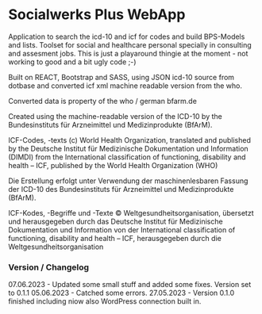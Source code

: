 # Socialwerks Plus WebApp

Application to search the icd-10 and icf for codes and build BPS-Models and lists.
Toolset for social and healthcare personal specially in consulting and assesment jobs.
This is just a playaround thingie at the moment - not working to good and a bit ugly code ;-)

Built on REACT, Bootstrap and SASS, using JSON icd-10 source from dotbase and converted icf xml machine
readable version from the who.

Converted data is property of the who / german bfarm.de

Created using the machine-readable version of the ICD-10 by the Bundesinstituts für Arzneimittel und Medizinprodukte (BfArM).

ICF-Codes, -texts (c) World Health Organization, translated and published by the Deutsche Institut für Medizinische Dokumentation und Information (DIMDI) from the International classification of functioning, disability and health – ICF, published by the World Health Organization (WHO)

Die Erstellung erfolgt unter Verwendung der maschinenlesbaren Fassung der ICD-10 des
Bundesinstituts für Arzneimittel und Medizinprodukte (BfArM).

ICF-Kodes, -Begriffe und -Texte © Weltgesundheitsorganisation,
übersetzt und herausgegeben durch das Deutsche Institut für Medizinische Dokumentation und Information von der International classification of functioning, disability and health – ICF, herausgegeben durch die Weltgesundheitsorganisation

### Version / Changelog

07.06.2023 - Updated some small stuff and added some fixes. Version set to 0.1.1
05.06.2023 - Catched some errors.
27.05.2023 - Version 0.1.0 finished including niow also WordPress connection built in.
